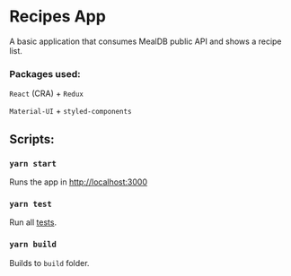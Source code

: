 # Recipes App
A basic application that consumes MealDB public API and shows a recipe list.

### Packages used:

`React` (CRA) + `Redux`

 `Material-UI` + `styled-components`


## Scripts:

### `yarn start`

Runs the app in  [http://localhost:3000](http://localhost:3000)

### `yarn test`

Run all [tests](https://facebook.github.io/create-react-app/docs/running-tests).

### `yarn build`

Builds to `build` folder.